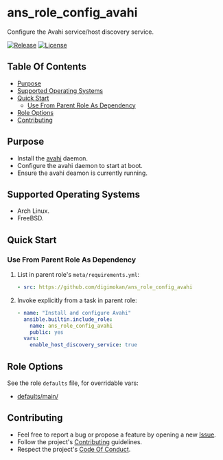 # ans_role_config_avahi

Configure the Avahi service/host discovery service.

[![Release](https://img.shields.io/github/release/digimokan/ans_role_config_avahi.svg?label=release)](https://github.com/digimokan/ans_role_config_avahi/releases/latest "Latest Release Notes")
[![License](https://img.shields.io/badge/license-MIT-blue.svg?label=license)](LICENSE.md "Project License")

## Table Of Contents

* [Purpose](#purpose)
* [Supported Operating Systems](#supported-operating-systems)
* [Quick Start](#quick-start)
    * [Use From Parent Role As Dependency](#use-from-parent-role-as-dependency)
* [Role Options](#role-options)
* [Contributing](#contributing)

## Purpose

* Install the [avahi](https://avahi.org/) daemon.
* Configure the avahi daemon to start at boot.
* Ensure the avahi deamon is currently running.

## Supported Operating Systems

* Arch Linux.
* FreeBSD.

## Quick Start

### Use From Parent Role As Dependency

1. List in parent role's `meta/requirements.yml`:

   ```yaml
   - src: https://github.com/digimokan/ans_role_config_avahi
   ```

2. Invoke explicitly from a task in parent role:

   ```yaml
   - name: "Install and configure Avahi"
     ansible.builtin.include_role:
       name: ans_role_config_avahi
       public: yes
     vars:
       enable_host_discovery_service: true
   ```

## Role Options

See the role `defaults` file, for overridable vars:

* [defaults/main/](../defaults/main/)

## Contributing

* Feel free to report a bug or propose a feature by opening a new
  [Issue](https://github.com/digimokan/ans_role_config_avahi/issues).
* Follow the project's [Contributing](CONTRIBUTING.md) guidelines.
* Respect the project's [Code Of Conduct](CODE_OF_CONDUCT.md).

